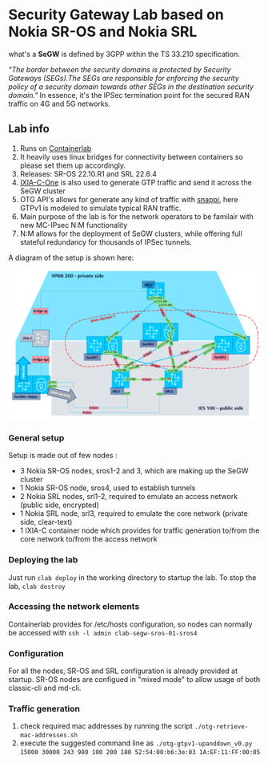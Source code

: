 # Security Gateway Lab based on Nokia SR-OS and Nokia SRL

what's a __SeGW__ is defined by 3GPP within the TS 33.210 specification. 

_"The border between the security domains is protected by Security Gateways (SEGs).The SEGs are responsible for enforcing the security policy of a security domain towards other SEGs in the destination security domain."_ In essence, it's the IPSec termination point for the secured RAN traffic on 4G and 5G networks. 

## Lab info 

1. Runs on [Containerlab](https://github.com/srl-labs/containerlab) 
2. It heavily uses linux bridges for connectivity between containers so please set them up accordingly.  
3. Releases: SR-OS 22.10.R1 and SRL 22.6.4  
4. [IXIA-C-One](https://github.com/orgs/open-traffic-generator/packages/container/package/ixia-c-one) is also used to generate GTP traffic and send it across the SeGW cluster 
5. OTG API's allows for generate any kind of traffic with [snappi](https://github.com/open-traffic-generator/snappi), here GTPv1 is modeled to simulate typical RAN traffic.
6. Main purpose of the lab is for the network operators to be familair with new MC-IPsec N:M functionality 
7. N:M allows for the deployment of SeGW clusters, while offering full stateful redundancy for thousands of IPSec tunnels. 

A diagram of the setup is shown here: 

![a diagram is provided for reference](./docs/n2m_lab1.png)




### General setup 

Setup is made out of few nodes : 
- 3 Nokia SR-OS nodes, sros1-2 and 3, which are making up the SeGW cluster  
- 1 Nokia SR-OS node, sros4, used to establish tunnels 
- 2 Nokia SRL nodes, srl1-2, required to emulate an access network (public side, encrypted)
- 1 Nokia SRL node, srl3, required to emulate the core network (private side, clear-text) 
- 1 IXIA-C container node which provides for traffic generation to/from the core network to/from the access network 

### Deploying the lab 

Just run `clab deploy` in the working directory to startup the lab. 
To stop the lab, `clab destroy`

### Accessing the network elements 

Containerlab provides for /etc/hosts configuration, so nodes can normally be accessed with `ssh -l admin clab-segw-sros-01-sros4`

### Configuration

For all the nodes, SR-OS and SRL configuration is already provided at startup. SR-OS nodes are configued in "mixed mode" to allow usage of both classic-cli and md-cli. 

### Traffic generation 

1. check required mac addresses by running the script `./otg-retrieve-mac-addresses.sh`
2. execute the suggested command line as `./otg-gtpv1-upanddown_v0.py 15000 30000 243 980 100 200 180 52:54:00:b6:3e:03 1A:EF:11:FF:00:05`



